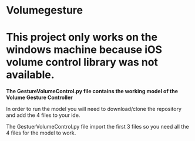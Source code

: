 # Volumegesture
# This project only works on the windows machine because iOS volume control library was not available.

**The GestureVolumeControl.py file contains the working model of the Volume Gesture Controller**

In order to run the model you will need to download/clone the repository and add the  4 files to your ide.

The GestuerVolumeControl.py file import the first 3 files so you need all the 4 files for the model to work.
